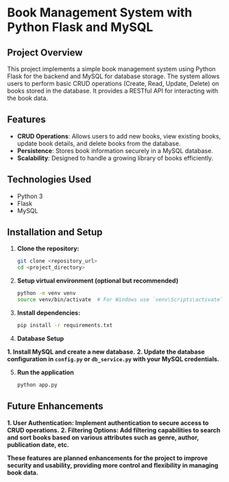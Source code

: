 # Book Management System with Python Flask and MySQL

## Project Overview

This project implements a simple book management system using Python Flask for the backend and MySQL for database storage. The system allows users to perform basic CRUD operations (Create, Read, Update, Delete) on books stored in the database. It provides a RESTful API for interacting with the book data.

## Features

- **CRUD Operations**: Allows users to add new books, view existing books, update book details, and delete books from the database.
- **Persistence**: Stores book information securely in a MySQL database.
- **Scalability**: Designed to handle a growing library of books efficiently.

## Technologies Used

- Python 3
- Flask
- MySQL

## Installation and Setup

1. **Clone the repository:**

   ```bash
   git clone <repository_url>
   cd <project_directory>
   ```

2. **Setup virtual environment (optional but recommended)**

   ```bash
   python -m venv venv
   source venv/bin/activate  # For Windows use `venv\Scripts\activate`
   ```

3. **Install dependencies:**

   ```bash
   pip install -r requirements.txt
   ```

4. **Database Setup**

**1. Install MySQL and create a new database.**
**2. Update the database configuration in `config.py` or `db_service.py` with your MySQL credentials.**

5. **Run the application**

   ```bash
   python app.py
   ```

## Future Enhancements

**1. User Authentication: Implement authentication to secure access to CRUD operations.**
**2. Filtering Options: Add filtering capabilities to search and sort books based on various attributes such as genre, author, publication date, etc.**

**These features are planned enhancements for the project to improve security and usability, providing more control and flexibility in managing book data.**
